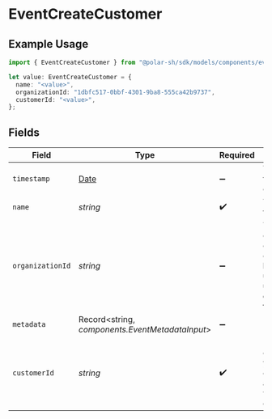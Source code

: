 # EventCreateCustomer

## Example Usage

```typescript
import { EventCreateCustomer } from "@polar-sh/sdk/models/components/eventcreatecustomer.js";

let value: EventCreateCustomer = {
  name: "<value>",
  organizationId: "1dbfc517-0bbf-4301-9ba8-555ca42b9737",
  customerId: "<value>",
};
```

## Fields

| Field                                                                                           | Type                                                                                            | Required                                                                                        | Description                                                                                     | Example                                                                                         |
| ----------------------------------------------------------------------------------------------- | ----------------------------------------------------------------------------------------------- | ----------------------------------------------------------------------------------------------- | ----------------------------------------------------------------------------------------------- | ----------------------------------------------------------------------------------------------- |
| `timestamp`                                                                                     | [Date](https://developer.mozilla.org/en-US/docs/Web/JavaScript/Reference/Global_Objects/Date)   | :heavy_minus_sign:                                                                              | The timestamp of the event.                                                                     |                                                                                                 |
| `name`                                                                                          | *string*                                                                                        | :heavy_check_mark:                                                                              | The name of the event.                                                                          |                                                                                                 |
| `organizationId`                                                                                | *string*                                                                                        | :heavy_minus_sign:                                                                              | The ID of the organization owning the event. **Required unless you use an organization token.** | 1dbfc517-0bbf-4301-9ba8-555ca42b9737                                                            |
| `metadata`                                                                                      | Record<string, *components.EventMetadataInput*>                                                 | :heavy_minus_sign:                                                                              | N/A                                                                                             |                                                                                                 |
| `customerId`                                                                                    | *string*                                                                                        | :heavy_check_mark:                                                                              | ID of the customer in your Polar organization associated with the event.                        |                                                                                                 |